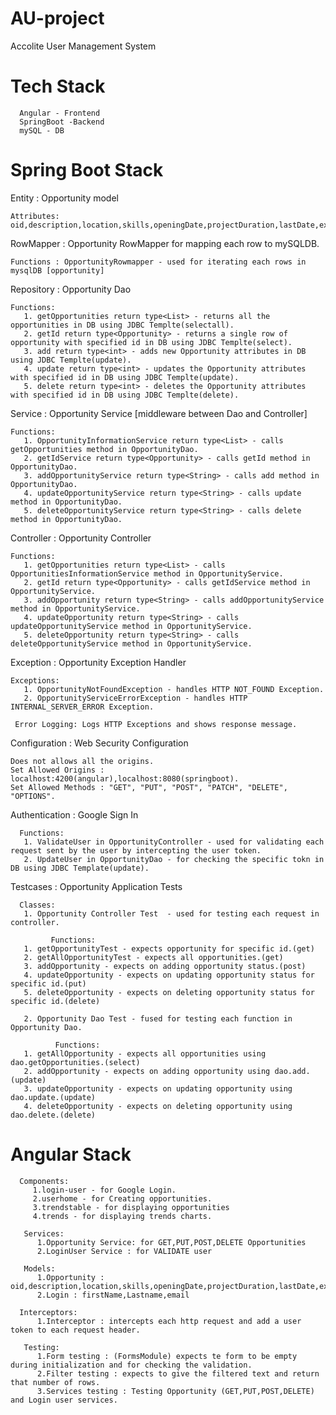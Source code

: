 # AU-project
Accolite User Management System

# Tech Stack
      Angular - Frontend
      SpringBoot -Backend
      mySQL - DB

#  Spring Boot Stack
Entity : Opportunity model

    Attributes: oid,description,location,skills,openingDate,projectDuration,lastDate,experience,managerName,managerEmail

RowMapper : Opportunity RowMapper for mapping each row to mySQLDB.

    Functions : OpportunityRowmapper - used for iterating each rows in mysqlDB [opportunity]

Repository : Opportunity Dao

    Functions: 
       1. getOpportunities return type<List> - returns all the opportunities in DB using JDBC Templte(selectall).
       2. getId return type<Opportunity> - returns a single row of opportunity with specified id in DB using JDBC Templte(select).
       3. add return type<int> - adds new Opportunity attributes in DB using JDBC Templte(update).
       4. update return type<int> - updates the Opportunity attributes with specified id in DB using JDBC Templte(update).
       5. delete return type<int> - deletes the Opportunity attributes with specified id in DB using JDBC Templte(delete).
       
Service : Opportunity Service [middleware between Dao and Controller]
 
    Functions: 
       1. OpportunityInformationService return type<List> - calls getOpportunities method in OpportunityDao.
       2. getIdService return type<Opportunity> - calls getId method in OpportunityDao.
       3. addOpportunityService return type<String> - calls add method in OpportunityDao.
       4. updateOpportunityService return type<String> - calls update method in OpportunityDao.
       5. deleteOpportunityService return type<String> - calls delete method in OpportunityDao.   
       
Controller : Opportunity Controller
 
    Functions: 
       1. getOpportunities return type<List> - calls OpportunitiesInformationService method in OpportunityService.
       2. getId return type<Opportunity> - calls getIdService method in OpportunityService.
       3. addOpportunity return type<String> - calls addOpportunityService method in OpportunityService.
       4. updateOpportunity return type<String> - calls updateOpportunityService method in OpportunityService.
       5. deleteOpportunity return type<String> - calls deleteOpportunityService method in OpportunityService.
       
 Exception : Opportunity Exception Handler
 
    Exceptions: 
       1. OpportunityNotFoundException - handles HTTP NOT_FOUND Exception.
       2. OpportunityServiceErrorException - handles HTTP INTERNAL_SERVER_ERROR Exception.
       
     Error Logging: Logs HTTP Exceptions and shows response message. 
     
 Configuration : Web Security Configuration
 
    Does not allows all the origins.
    Set Allowed Origins : localhost:4200(angular),localhost:8080(springboot).
    Set Allowed Methods : "GET", "PUT", "POST", "PATCH", "DELETE", "OPTIONS".
    
 Authentication : Google Sign In
 
      Functions: 
       1. ValidateUser in OpportunityController - used for validating each request sent by the user by intercepting the user token.
       2. UpdateUser in OpportunityDao - for checking the specific tokn in DB using JDBC Template(update).
       
  Testcases : Opportunity Application Tests
 
      Classes: 
       1. Opportunity Controller Test  - used for testing each request in controller.
             
             Functions: 
       1. getOpportunityTest - expects opportunity for specific id.(get)
       2. getAllOpportunityTest - expects all opportunities.(get)
       3. addOpportunity - expects on adding opportunity status.(post)
       4. updateOpportunity - expects on updating opportunity status for specific id.(put)
       5. deleteOpportunity - expects on deleting opportunity status for specific id.(delete)
       
       2. Opportunity Dao Test - fused for testing each function in Opportunity Dao.
      
              Functions: 
       1. getAllOpportunity - expects all opportunities using dao.getOpportunities.(select)
       2. addOpportunity - expects on adding opportunity using dao.add.(update)
       3. updateOpportunity - expects on updating opportunity using dao.update.(update)
       4. deleteOpportunity - expects on deleting opportunity using dao.delete.(delete) 
  
  
  #  Angular Stack
  
      Components:
         1.login-user - for Google Login.
         2.userhome - for Creating opportunities.
         3.trendstable - for displaying opportunities
         4.trends - for displaying trends charts.
        
       Services:
          1.Opportunity Service: for GET,PUT,POST,DELETE Opportunities
          2.LoginUser Service : for VALIDATE user
          
       Models:
          1.Opportunity : oid,description,location,skills,openingDate,projectDuration,lastDate,experience,managerName,managerEmail
          2.Login : firstName,Lastname,email
          
      Interceptors:
          1.Interceptor : intercepts each http request and add a user token to each request header. 

       Testing:
          1.Form testing : (FormsModule) expects te form to be empty during initialization and for checking the validation.
          2.Filter testing : expects to give the filtered text and return that number of rows.
          3.Services testing : Testing Opportunity (GET,PUT,POST,DELETE) and Login user services.


